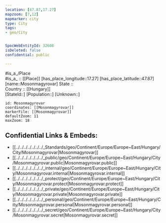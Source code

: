```yaml
---
location: [47.87,17.27] 
mapzoom: [7,12] 
mapmarker: city 
type: City
tags:
- geo/City


SpocWebEntityId: 32608
isDeleted: false
confidential: public

---
```

#is_a_/Place  
#is_a_ :: [[Place]] 
[has_place_longitude::17.27] 
[has_place_latitude::47.87] 
[name::Mosonmagyrovar] 
State ::  
Country :: [[Hungary]]  
[StateId::] 
[Population::] 
[Unknown::] 


```leaflet
id: Mosonmagyrovar
coordinates: [[Mosonmagyrovar]] 
markerFile: [[Mosonmagyrovar]] 
defaultZoom: 11 
maxZoom: 18
```


## Confidential Links & Embeds: 
- [[../../../../../../../_Standards/geo/Continent/Europe/Europe~East/Hungary/City/Mosonmagyrovar|Mosonmagyrovar]] 
- [[../../../../../../../_public/geo/Continent/Europe/Europe~East/Hungary/City/Mosonmagyrovar.public|Mosonmagyrovar.public]] 
- [[../../../../../../../_internal/geo/Continent/Europe/Europe~East/Hungary/City/Mosonmagyrovar.internal|Mosonmagyrovar.internal]] 
- [[../../../../../../../_protect/geo/Continent/Europe/Europe~East/Hungary/City/Mosonmagyrovar.protect|Mosonmagyrovar.protect]] 
- [[../../../../../../../_private/geo/Continent/Europe/Europe~East/Hungary/City/Mosonmagyrovar.private|Mosonmagyrovar.private]] 
- [[../../../../../../../_personal/geo/Continent/Europe/Europe~East/Hungary/City/Mosonmagyrovar.personal|Mosonmagyrovar.personal]] 
- [[../../../../../../../_secret/geo/Continent/Europe/Europe~East/Hungary/City/Mosonmagyrovar.secret|Mosonmagyrovar.secret]] 
